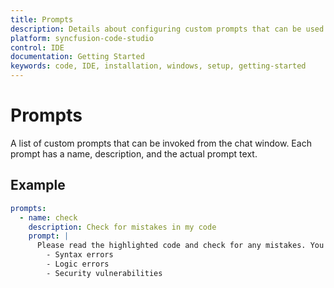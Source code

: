 ```yaml
---
title: Prompts
description: Details about configuring custom prompts that can be used within Syncfusion code studio IDE.
platform: syncfusion-code-studio
control: IDE
documentation: Getting Started
keywords: code, IDE, installation, windows, setup, getting-started
---
```


# Prompts
A list of custom prompts that can be invoked from the chat window. Each prompt has a name, description, and the actual prompt text.

## Example



```yaml
prompts:
  - name: check
    description: Check for mistakes in my code
    prompt: |
      Please read the highlighted code and check for any mistakes. You should look for the following, and be extremely vigilant:
        - Syntax errors
        - Logic errors
        - Security vulnerabilities
```